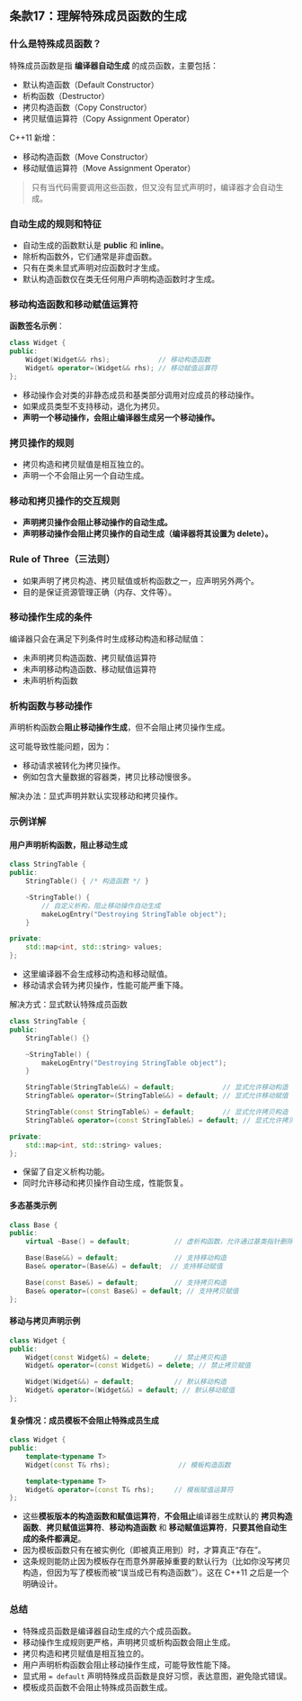 ## 条款17：理解特殊成员函数的生成

### 什么是特殊成员函数？

特殊成员函数是指 **编译器自动生成** 的成员函数，主要包括：

- 默认构造函数（Default Constructor）
- 析构函数（Destructor）
- 拷贝构造函数（Copy Constructor）
- 拷贝赋值运算符（Copy Assignment Operator）

C++11 新增：

- 移动构造函数（Move Constructor）
- 移动赋值运算符（Move Assignment Operator）

> 只有当代码需要调用这些函数，但又没有显式声明时，编译器才会自动生成。

### 自动生成的规则和特征

- 自动生成的函数默认是 **public** 和 **inline**。
- 除析构函数外，它们通常是非虚函数。
- 只有在类未显式声明对应函数时才生成。
- 默认构造函数仅在类无任何用户声明构造函数时才生成。

### 移动构造函数和移动赋值运算符

**函数签名示例**：

```cpp
class Widget {
public:
    Widget(Widget&& rhs);            // 移动构造函数
    Widget& operator=(Widget&& rhs); // 移动赋值运算符
};
```

- 移动操作会对类的非静态成员和基类部分调用对应成员的移动操作。
- 如果成员类型不支持移动，退化为拷贝。
- **声明一个移动操作，会阻止编译器生成另一个移动操作。**

### 拷贝操作的规则

- 拷贝构造和拷贝赋值是相互独立的。
- 声明一个不会阻止另一个自动生成。

### 移动和拷贝操作的交互规则

- **声明拷贝操作会阻止移动操作的自动生成。**
- **声明移动操作会阻止拷贝操作的自动生成（编译器将其设置为 delete）。**

### Rule of Three（三法则）

- 如果声明了拷贝构造、拷贝赋值或析构函数之一，应声明另外两个。
- 目的是保证资源管理正确（内存、文件等）。

### 移动操作生成的条件

编译器只会在满足下列条件时生成移动构造和移动赋值：

- 未声明拷贝构造函数、拷贝赋值运算符
- 未声明移动构造函数、移动赋值运算符
- 未声明析构函数

### 析构函数与移动操作

声明析构函数会**阻止移动操作生成**，但不会阻止拷贝操作生成。

这可能导致性能问题，因为：

- 移动请求被转化为拷贝操作。
- 例如包含大量数据的容器类，拷贝比移动慢很多。

解决办法：显式声明并默认实现移动和拷贝操作。

### 示例详解

#### 用户声明析构函数，阻止移动生成

```cpp
class StringTable {
public:
    StringTable() { /* 构造函数 */ }

    ~StringTable() { 
        // 自定义析构，阻止移动操作自动生成
        makeLogEntry("Destroying StringTable object");
    }

private:
    std::map<int, std::string> values;
};
```

- 这里编译器不会生成移动构造和移动赋值。
- 移动请求会转为拷贝操作，性能可能严重下降。

解决方式：显式默认特殊成员函数

```cpp
class StringTable {
public:
    StringTable() {}

    ~StringTable() { 
        makeLogEntry("Destroying StringTable object");
    }

    StringTable(StringTable&&) = default;            // 显式允许移动构造
    StringTable& operator=(StringTable&&) = default; // 显式允许移动赋值

    StringTable(const StringTable&) = default;       // 显式允许拷贝构造
    StringTable& operator=(const StringTable&) = default; // 显式允许拷贝赋值

private:
    std::map<int, std::string> values;
};
```

- 保留了自定义析构功能。
- 同时允许移动和拷贝操作自动生成，性能恢复。

#### 多态基类示例

```cpp
class Base {
public:
    virtual ~Base() = default;           // 虚析构函数，允许通过基类指针删除派生类对象

    Base(Base&&) = default;              // 支持移动构造
    Base& operator=(Base&&) = default;  // 支持移动赋值

    Base(const Base&) = default;         // 支持拷贝构造
    Base& operator=(const Base&) = default; // 支持拷贝赋值
};
```

#### 移动与拷贝声明示例

```cpp
class Widget {
public:
    Widget(const Widget&) = delete;      // 禁止拷贝构造
    Widget& operator=(const Widget&) = delete; // 禁止拷贝赋值

    Widget(Widget&&) = default;          // 默认移动构造
    Widget& operator=(Widget&&) = default; // 默认移动赋值
};
```

#### 复杂情况：成员模板不会阻止特殊成员生成

```cpp
class Widget {
public:
    template<typename T>
    Widget(const T& rhs);                 // 模板构造函数

    template<typename T>
    Widget& operator=(const T& rhs);     // 模板赋值运算符
};
```

- 这些**模板版本的构造函数和赋值运算符**，**不会阻止**编译器生成默认的 **拷贝构造函数**、**拷贝赋值运算符**、**移动构造函数** 和 **移动赋值运算符**，**只要其他自动生成的条件都满足**。
- 因为模板函数只有在被实例化（即被真正用到）时，才算真正“存在”。
- 这条规则能防止因为模板存在而意外屏蔽掉重要的默认行为（比如你没写拷贝构造，但因为写了模板而被“误当成已有构造函数”）。这在 C++11 之后是一个明确设计。

### 总结

- 特殊成员函数是编译器自动生成的六个成员函数。
- 移动操作生成规则更严格，声明拷贝或析构函数会阻止生成。
- 拷贝构造和拷贝赋值是相互独立的。
- 用户声明析构函数会阻止移动操作生成，可能导致性能下降。
- 显式用 `= default` 声明特殊成员函数是良好习惯，表达意图，避免隐式错误。
- 模板成员函数不会阻止特殊成员函数生成。